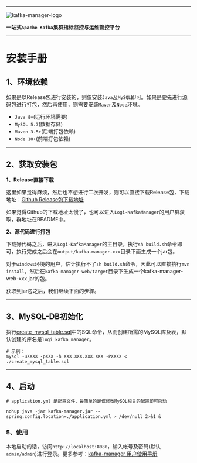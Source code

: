 
---

![kafka-manager-logo](../assets/images/common/logo_name.png)

**一站式`Apache Kafka`集群指标监控与运维管控平台**

--- 

# 安装手册

## 1、环境依赖

如果是以Release包进行安装的，则仅安装`Java`及`MySQL`即可。如果是要先进行源码包进行打包，然后再使用，则需要安装`Maven`及`Node`环境。

- `Java 8+`(运行环境需要)
- `MySQL 5.7`(数据存储)
- `Maven 3.5+`(后端打包依赖)
- `Node 10+`(前端打包依赖)

---

## 2、获取安装包

**1、Release直接下载**

这里如果觉得麻烦，然后也不想进行二次开发，则可以直接下载Release包，下载地址：[Github Release包下载地址](https://github.com/didi/Logi-KafkaManager/releases)

如果觉得Github的下载地址太慢了，也可以进入`Logi-KafkaManager`的用户群获取，群地址在README中。


**2、源代码进行打包**

下载好代码之后，进入`Logi-KafkaManager`的主目录，执行`sh build.sh`命令即可，执行完成之后会在`output/kafka-manager-xxx`目录下面生成一个jar包。

对于`windows`环境的用户，估计执行不了`sh build.sh`命令，因此可以直接执行`mvn install`，然后在`kafka-manager-web/target`目录下生成一个kafka-manager-web-xxx.jar的包。

获取到jar包之后，我们继续下面的步骤。

---

## 3、MySQL-DB初始化

执行[create_mysql_table.sql](create_mysql_table.sql)中的SQL命令，从而创建所需的MySQL库及表，默认创建的库名是`logi_kafka_manager`。

```
# 示例：
mysql -uXXXX -pXXX -h XXX.XXX.XXX.XXX -PXXXX < ./create_mysql_table.sql
```

---

## 4、启动

```
# application.yml 是配置文件，最简单的是仅修改MySQL相关的配置即可启动

nohup java -jar kafka-manager.jar --spring.config.location=./application.yml > /dev/null 2>&1 &
```

### 5、使用

本地启动的话，访问`http://localhost:8080`，输入帐号及密码(默认`admin/admin`)进行登录。更多参考：[kafka-manager 用户使用手册](../user_guide/user_guide_cn.md)

